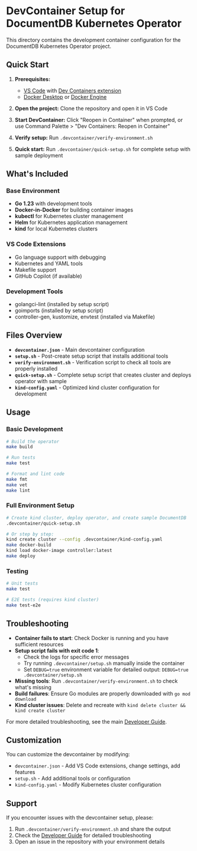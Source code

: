 # DevContainer Setup for DocumentDB Kubernetes Operator

This directory contains the development container configuration for the DocumentDB Kubernetes Operator project.

## Quick Start

1. **Prerequisites:** 
   - [VS Code](https://code.visualstudio.com/) with [Dev Containers extension](https://marketplace.visualstudio.com/items?itemName=ms-vscode-remote.remote-containers)
   - [Docker Desktop](https://www.docker.com/products/docker-desktop) or [Docker Engine](https://docs.docker.com/engine/install/)

2. **Open the project:** Clone the repository and open it in VS Code
3. **Start DevContainer:** Click "Reopen in Container" when prompted, or use Command Palette > "Dev Containers: Reopen in Container"
4. **Verify setup:** Run `.devcontainer/verify-environment.sh`
5. **Quick start:** Run `.devcontainer/quick-setup.sh` for complete setup with sample deployment

## What's Included

### Base Environment
- **Go 1.23** with development tools
- **Docker-in-Docker** for building container images
- **kubectl** for Kubernetes cluster management
- **Helm** for Kubernetes application management
- **kind** for local Kubernetes clusters

### VS Code Extensions
- Go language support with debugging
- Kubernetes and YAML tools
- Makefile support
- GitHub Copilot (if available)

### Development Tools
- golangci-lint (installed by setup script)
- goimports (installed by setup script)
- controller-gen, kustomize, envtest (installed via Makefile)

## Files Overview

- **`devcontainer.json`** - Main devcontainer configuration
- **`setup.sh`** - Post-create setup script that installs additional tools
- **`verify-environment.sh`** - Verification script to check all tools are properly installed
- **`quick-setup.sh`** - Complete setup script that creates cluster and deploys operator with sample
- **`kind-config.yaml`** - Optimized kind cluster configuration for development

## Usage

### Basic Development
```bash
# Build the operator
make build

# Run tests
make test

# Format and lint code
make fmt
make vet
make lint
```

### Full Environment Setup
```bash
# Create kind cluster, deploy operator, and create sample DocumentDB
.devcontainer/quick-setup.sh

# Or step by step:
kind create cluster --config .devcontainer/kind-config.yaml
make docker-build
kind load docker-image controller:latest
make deploy
```

### Testing
```bash
# Unit tests
make test

# E2E tests (requires kind cluster)
make test-e2e
```

## Troubleshooting

- **Container fails to start**: Check Docker is running and you have sufficient resources
- **Setup script fails with exit code 1**: 
  - Check the logs for specific error messages
  - Try running `.devcontainer/setup.sh` manually inside the container
  - Set `DEBUG=true` environment variable for detailed output: `DEBUG=true .devcontainer/setup.sh`
- **Missing tools**: Run `.devcontainer/verify-environment.sh` to check what's missing
- **Build failures**: Ensure Go modules are properly downloaded with `go mod download`
- **Kind cluster issues**: Delete and recreate with `kind delete cluster && kind create cluster`

For more detailed troubleshooting, see the main [Developer Guide](../docs/developer-guide.md#troubleshooting).

## Customization

You can customize the devcontainer by modifying:
- `devcontainer.json` - Add VS Code extensions, change settings, add features
- `setup.sh` - Add additional tools or configuration
- `kind-config.yaml` - Modify Kubernetes cluster configuration

## Support

If you encounter issues with the devcontainer setup, please:
1. Run `.devcontainer/verify-environment.sh` and share the output
2. Check the [Developer Guide](../docs/developer-guide.md) for detailed troubleshooting
3. Open an issue in the repository with your environment details